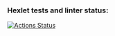 ### Hexlet tests and linter status:
[![Actions Status](https://github.com/Lakever/java-project-61/actions/workflows/hexlet-check.yml/badge.svg)](https://github.com/Lakever/java-project-61/actions)